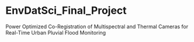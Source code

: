 # EnvDatSci_Final_Project
Power Optimized Co-Registration of Multispectral and Thermal Cameras for Real-Time Urban Pluvial Flood Monitoring
